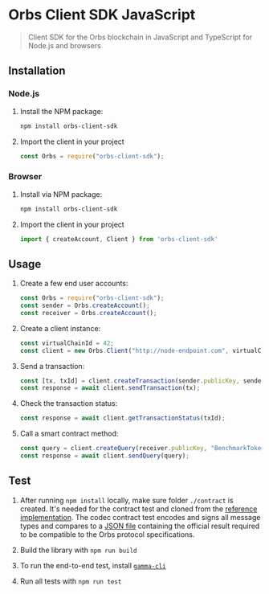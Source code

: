 # Orbs Client SDK JavaScript

> Client SDK for the Orbs blockchain in JavaScript and TypeScript for Node.js and browsers

## Installation 
### Node.js

1. Install the NPM package:

   ```sh
   npm install orbs-client-sdk
   ```

2. Import the client in your project

   ```js
   const Orbs = require("orbs-client-sdk");
   ```

### Browser

1. Install via NPM package:


   ```sh
   npm install orbs-client-sdk
   ```

2. Import the client in your project

   ```js
   import { createAccount, Client } from 'orbs-client-sdk'
   ```

## Usage

1. Create a few end user accounts:

   ```js
   const Orbs = require("orbs-client-sdk");
   const sender = Orbs.createAccount();
   const receiver = Orbs.createAccount();
   ```

2. Create a client instance:

   ```js
   const virtualChainId = 42;
   const client = new Orbs.Client("http://node-endpoint.com", virtualChainId, "TEST_NET");
   ```

3. Send a transaction:

   ```js
   const [tx, txId] = client.createTransaction(sender.publicKey, sender.privateKey, "BenchmarkToken", "transfer", [Orbs.argUint64(10), Orbs.argAddress(receiver.address)]);
   const response = await client.sendTransaction(tx);
   ```

4. Check the transaction status:

   ```js
   const response = await client.getTransactionStatus(txId);
   ```

5. Call a smart contract method:

   ```js
   const query = client.createQuery(receiver.publicKey, "BenchmarkToken", "getBalance", [Orbs.argAddress(receiver.address)]);
   const response = await client.sendQuery(query);
   ```

## Test

1. After running `npm install` locally, make sure folder `./contract` is created. It's needed for the contract test and cloned from the [reference implementation](https://github.com/orbs-network/orbs-client-sdk-go). The codec contract test encodes and signs all message types and compares to a [JSON file](https://github.com/orbs-network/orbs-client-sdk-go/tree/master/test/codec) containing the official result required to be compatible to the Orbs protocol specifications.

2. Build the library with `npm run build`

3. To run the end-to-end test, install [`gamma-cli`](https://github.com/orbs-network/gamma-cli)

4. Run all tests with `npm run test`
